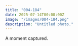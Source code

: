 ```yaml
---
title: "004-184"
date: 2025-07-14T00:00:00Z
image: "/images/004-184.png"
description: "Untitled photo."
---
```


A moment captured.
